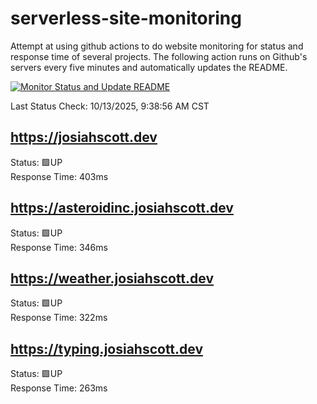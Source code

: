 # serverless-site-monitoring
Attempt at using github actions to do website monitoring for status and response time of several projects. The following action runs on Github's servers every five minutes and automatically updates the README.  

[![Monitor Status and Update README](https://github.com/JosiahSco/serverless-site-monitoring/actions/workflows/monitor.yaml/badge.svg)](https://github.com/JosiahSco/serverless-site-monitoring/actions/workflows/monitor.yaml)

Last Status Check: 10/13/2025, 9:38:56 AM CST

## https://josiahscott.dev
Status: 🟩UP  
Response Time: 403ms

## https://asteroidinc.josiahscott.dev
Status: 🟩UP  
Response Time: 346ms

## https://weather.josiahscott.dev
Status: 🟩UP  
Response Time: 322ms

## https://typing.josiahscott.dev
Status: 🟩UP  
Response Time: 263ms

